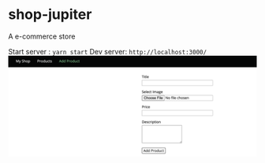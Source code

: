 # shop-jupiter
A e-commerce store

Start server : `yarn start`
Dev server: `http://localhost:3000/`
![Shop](./src/public/images/shop.png?raw=true "Title")
